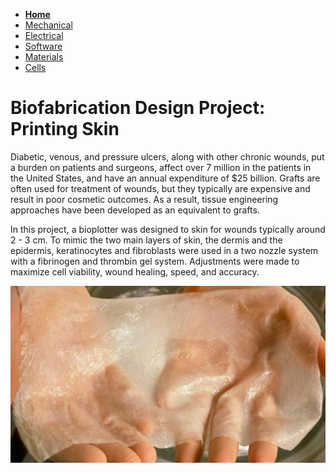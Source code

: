 - **[Home](/Biofabrication-Design-Project/index)**
- [Mechanical](/Biofabrication-Design-Project/Mechanical)
- [Electrical](/Biofabrication-Design-Project/Electrical)
- [Software](/Biofabrication-Design-Project/Software)
- [Materials](/Biofabrication-Design-Project/Materials)
- [Cells](/Biofabrication-Design-Project/Cells)

# Biofabrication Design Project: Printing Skin
  Diabetic, venous, and pressure ulcers, along with other chronic wounds, put a burden on patients and surgeons, affect over 7 million in the patients in the United States, and have an annual expenditure of $25 billion. Grafts are often used for treatment of wounds, but they typically are expensive and result in poor cosmetic outcomes. As a result, tissue engineering approaches have been developed as an equivalent to grafts. 

  In this project, a bioplotter was designed to skin for wounds typically around 2 - 3 cm. To mimic the two main layers of skin, the dermis and the epidermis, keratinocytes and fibroblasts were used in a two nozzle system with a fibrinogen and thrombin gel system. Adjustments were made to maximize cell viability, wound healing, speed, and accuracy. 

![3D printed skin](/image/skin.jpg)
